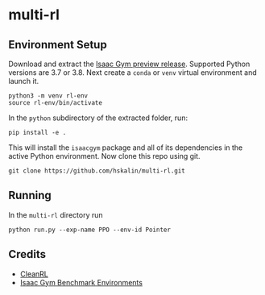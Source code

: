 # multi-rl

## Environment Setup
Download and extract the [Isaac Gym preview release](https://developer.nvidia.com/isaac-gym). Supported Python versions are 3.7 or 3.8. Next create a `conda` or `venv` virtual environment and launch it. 

```
python3 -m venv rl-env
source rl-env/bin/activate
```

In the `python` subdirectory of the extracted folder, run:

```
pip install -e .
```

This will install the `isaacgym` package and all of its dependencies in the active Python environment. Now clone this repo using git.

```
git clone https://github.com/hskalin/multi-rl.git
```

## Running
In the `multi-rl` directory run

```
python run.py --exp-name PPO --env-id Pointer
```
 
## Credits
- [CleanRL](https://github.com/vwxyzjn/cleanrl)
- [Isaac Gym Benchmark Environments](https://github.com/NVIDIA-Omniverse/IsaacGymEnvs)
